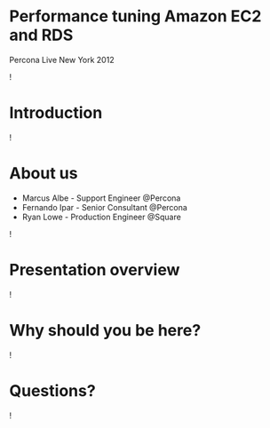 Performance tuning Amazon EC2 and RDS
===

Percona Live New York 2012

!

Introduction
===

!

About us
===

- Marcus Albe - Support Engineer @Percona
- Fernando Ipar - Senior Consultant @Percona
- Ryan Lowe - Production Engineer @Square

!


Presentation overview
===

!


Why should you be here?
===

!

Questions?
===

!
